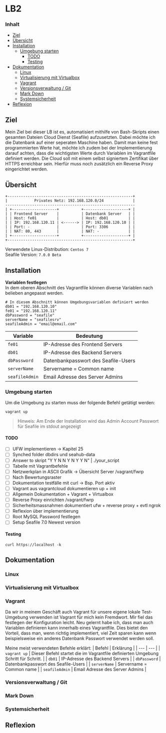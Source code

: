 # LB2 <!-- omit in toc -->
### Inhalt <!-- omit in toc -->
- [Ziel](#ziel)
- [Übersicht](#%C3%BCbersicht)
- [Installation](#installation)
  - [Umgebung starten](#umgebung-starten)
    - [TODO](#todo)
    - [Testing](#testing)
- [Dokumentation](#dokumentation)
  - [Linux](#linux)
  - [Virtualisierung mit Virtualbox](#virtualisierung-mit-virtualbox)
  - [Vagrant](#vagrant)
  - [Versionsverwaltung / Git](#versionsverwaltung--git)
  - [Mark Down](#mark-down)
  - [Systemsicherheit](#systemsicherheit)
- [Reflexion](#reflexion)

## Ziel
Mein Ziel bei dieser LB ist es, automatisiert mithilfe von Bash-Skripts einen gesamten Dateien Cloud Dienst (Seafile) aufzusetzten. Dabei möchte ich die Datenbank auf einer seperaten Maschine haben. Damit man keine fest programmierten Werte hat, möchte ich zudem bei der Implementierung darauf achten, dass die wichtigsten Werte durch Variablen im Vagrantfile definiert werden. Die Cloud soll mit einem selbst signiertem Zertifikat über HTTPS erreichbar sein. Hierfür muss noch zusätzlich ein Reverse Proxy eingerichtet werden.

## Übersicht
```
+--------------------------------------------------------+                                  
|            Privates Netz: 192.168.120.0/24             |                                  
----------------------------------------------------------                                  
| +--------------------+          +--------------------+ |                                  
| | Frontend Server    |          | Datenbank Server   | |                                  
| | Host: fe01         |          | Host: db01         | |                                  
| | IP: 192.168.120.11 | <------> | IP: 192.168.120.10 | |                                  
| | Port: -            |          | Port: 3306         | |                                  
| | NAT: 80, 443       |          | NAT: -             | |                                  
| +--------------------+          +--------------------+ |                                  
+--------------------------------------------------------+
```
Verwendete Linux-Distribution: `Centos 7`  
Seafile Version: `7.0.0 Beta`  

## Installation
**Variablen festlegen**  
In dem oberen Abschnitt des Vagrantfile können diverse Variablen nach belieben angepasst werden.
```
# In diesem Abschnitt können Umgebungsvariablen definiert werden
db01 = "192.168.120.10"
fe01 = "192.168.120.11"
dbPassword = "seafile"
serverName = "seafilesrv"
seafileAdmin = "email@email.com"
```

| Variable | Bedeutung |
| --- | --- |
| `fe01` | IP-Adresse des Frontend Servers | 
| `db01` | IP-Adresse des Backend Servers |
| `dbPassword` | Datenbankpasswort des Seafile-Users |
| `serverName` | Servername = Common name |
| `seafileAdmin` | Email Adresse des Server Admins |

### Umgebung starten  
Um die Umgebung zu starten muss der folgende Befehl getätigt werden:  
```
vagrant up
```

> Hinweis: Am Ende der Installation wird das Admin Account Passwort für Seafile im stdout angezeigt

#### TODO
- [ ] UFW implementieren -> Kapitel 25
- [ ] Synched folder dbdirs und seahub-data
- [ ] Answer to skript "Y Y N N Y N Y Y N" | ./your_script 
- [ ] Tabelle mit Vagrantbefehle
- [ ] Netzwerkplan in ASCII Grafik -> Übersicht Server /vagrant/fwrp
- [ ] Nach Bewertungsraster
- [ ] Dokumentation testfälle mit curl -> Bsp. Port aktiv
- [ ] Vagrant aus vagrantcloud dokumentieren up + init
- [ ] Allgemein Dokumentation + Vagrant + Virtualbox 
- [ ] Reverse Proxy einrichten /vagrant/fwrp
- [ ] Sicherheitsmassnahmen dokumentiert ufw + reverse proxy + evtl ngrok
- [ ] Reflexion über implementierung
- [ ] Root MySQL Password festlegen
- [ ] Setup Seafile 7.0 Newest version

#### Testing
```curl https://localhost -k```

## Dokumentation
### Linux

### Virtualisierung mit Virtualbox

### Vagrant 
Da wir in meinem Geschäft auch Vagrant für unsere eigene lokale Test-Umgebung verwenden ist Vagrant für mich kein Fremdwort. Mir fiel das festlegen der Konfiguration leicht. Neu gelernt habe ich, dass man auch Variablen definieren kann innerhalb eines Vagrantfile. Dies bietet den Vorteil, dass man, wenn richtig implementiert, viel Zeit sparen kann wenn beispielsweise ein anderes Datenbank Passwort verwendet werden soll.

Meine meist verwendeten Befehle erklärt:
| Befehl | Erklärung |
| --- | --- |
| `vagrant up` | Dieser Befehl startet die im Vagrantfile definierten Umgebung Schritt für Schritt. | 
| `db01` | IP-Adresse des Backend Servers |
| `dbPassword` | Datenbankpasswort des Seafile-Users |
| `serverName` | Servername = Common name |
| `seafileAdmin` | Email Adresse des Server Admins |

### Versionsverwaltung / Git

### Mark Down

### Systemsicherheit

## Reflexion